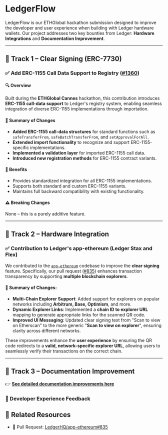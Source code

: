 # LedgerFlow

LedgerFlow is our ETHGlobal hackathon submission designed to improve the developer and user experience when building with Ledger hardware wallets. Our project addresses two key bounties from Ledger: **Hardware Integrations** and **Documentation Improvement**.

---

## 🔐 Track 1 – Clear Signing (ERC-7730)

### ✅ Add ERC-1155 Call Data Support to Registry ([#1360](https://github.com/LedgerHQ/clear-signing-erc7730-registry/pull/1360))

#### 🔍 Overview
Built during the **ETHGlobal Cannes** hackathon, this contribution introduces **ERC-1155 call-data support** to Ledger's registry system, enabling seamless integration of diverse ERC-1155 implementations through importation.

#### 🔄 Summary of Changes
- **Added ERC-1155 call-data structures** for standard functions such as `safeTransferFrom`, `safeBatchTransferFrom`, and `setApprovalForAll`.
- **Extended import functionality** to recognize and support ERC-1155-specific implementations.
- **Implemented a validation layer** for imported ERC-1155 call data.
- **Introduced new registration methods** for ERC-1155 contract variants.

#### 🌟 Benefits
- Provides standardized integration for all ERC-1155 implementations.
- Supports both standard and custom ERC-1155 variants.
- Maintains full backward compatibility with existing functionality.

#### ⚠️ Breaking Changes
None – this is a purely additive feature.

---

## 🔧 Track 2 – Hardware Integration

### ✅ Contribution to Ledger's app-ethereum (Ledger Stax and Flex)

We contributed to the [`app-ethereum`](https://github.com/LedgerHQ/app-ethereum) codebase to improve the **clear signing** feature. Specifically, our pull request ([#835](https://github.com/LedgerHQ/app-ethereum/pull/835)) enhances transaction transparency by supporting **multiple blockchain explorers**.

#### 🔄 Summary of Changes:
- **Multi-Chain Explorer Support**: Added support for explorers on popular networks including **Arbitrum, Base, Optimism**, and more.
- **Dynamic Explorer Links**: Implemented a **chain ID to explorer URL** mapping to generate appropriate links for the scanned QR code.
- **Improved UI Messaging**: Updated clear signing text from "Scan to view on Etherscan" to the more generic "**Scan to view on explorer**", ensuring clarity across different networks.

These improvements enhance the **user experience** by ensuring the QR code redirects to a **valid, network-specific explorer URL**, allowing users to seamlessly verify their transactions on the correct chain.

---

## 📄 Track 3 – Documentation Improvement

👉 **[See detailed documentation improvements here](DocumentationImprovement/README.md)**

### 📝 Developer Experience Feedback


## 🔗 Related Resources

- 🔗 Pull Request: [LedgerHQ/app-ethereum#835](https://github.com/LedgerHQ/app-ethereum/pull/835)
